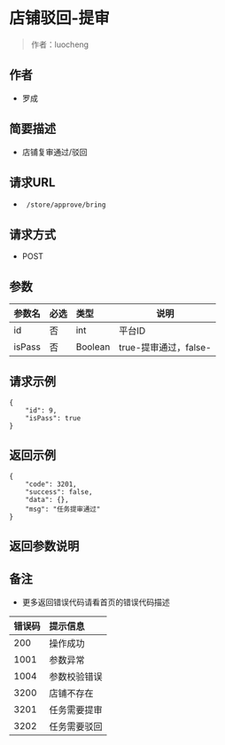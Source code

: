 # 店铺驳回-提审

> 作者：luocheng

## 作者

- 罗成
    
## 简要描述

- 店铺复审通过/驳回

## 请求URL
- ` /store/approve/bring`
  
## 请求方式
- POST 

## 参数

|参数名|必选|类型|说明|
|:----    |:---|:----- |-----   |
|id |否  |int | 平台ID    |
|isPass |否  |Boolean | true-提审通过，false-    |


## 请求示例

``` 
{
    "id": 9,
    "isPass": true
}
```


## 返回示例 

``` 
{
    "code": 3201,
    "success": false,
    "data": {},
    "msg": "任务提审通过"
}
```

## 返回参数说明 

## 备注 

- 更多返回错误代码请看首页的错误代码描述

|错误码|提示信息|
|:----    |:---|
|200 |操作成功  |
|1001 |参数异常  |
|1004 |参数校验错误  |
|3200 |店铺不存在  |
|3201 |任务需要提审  |
|3202 |任务需要驳回  |